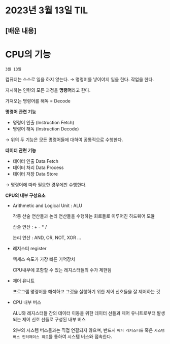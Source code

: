 # 2023년 3월 13일 TIL

## [배운 내용]

# CPU의 기능

`3월 13일`

컴퓨터는 스스로 일을 하지 않는다. → 명령어를 넣어야지 일을 한다. 작업을 한다.

지시하는 인련의 모든 과정을 **명령어**라고 한다.

가져오는 명령어를 해독 = Decode

**명령어 관련 기능**

- 명령어 인출 (Instruction Fetch)
- 명령어 해독 (Instruction Decode)

→ 위의 두 기능은 모든 명령어들에 대하여 공통적으로 수행한다.

**데이터 관련 기능**

- 데이터 인출 Data Fetch
- 데이터 처리 Data Process
- 데이터 저장 Data Store

→ 명령어에 따라 필요한 경우에만 수행한다.

**CPU의 내부 구성요소**

- Arithmetic and Logical Unit : ALU
    
    각종 산술 연산들과 논리 연산들을 수행하는 회로들로 이루어진 하드웨어 모듈
    
    산술 연산 : + -  * /
    
    논리 연산 : AND, OR, NOT, XOR …
    
- 레지스터 register
    
    엑세스 속도가 가장 빠른 기억장치
    
    CPU내부에 포함할 수 있는 레지스터들의 수가 제한됨
    
- 제어 유니트
    
    프로그램 명령어를 해석하고 그것을 실행하기 위한 제어 신호들을 잘 제어하는 것
    
- CPU 내부 버스
    
    ALU와 레지스터들 간의 데이터 이동을 위한 데이터 선들과 제어 유니트로부터 발생되는 제어 신호 선들로 구성된 내부 버스
    
    외부의 시스템 버스들과는 직접 연결되지 않으며, 반드시 `버퍼 레지스터들` 혹은 `시스템 버스 인터페이스 회로`를 통하여 시스템 버스와 접속한다.
